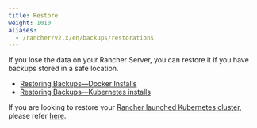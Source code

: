```yaml
---
title: Restore
weight: 1010
aliases:
  - /rancher/v2.x/en/backups/restorations
---
```

If you lose the data on your Rancher Server, you can restore it if you have backups stored in a safe location.

- [Restoring Backups—Docker Installs]({{<baseurl>}}/rancher/v2.x/en/backups/docker-installs/docker-restores)
- [Restoring Backups—Kubernetes installs]({{<baseurl>}}/rancher/v2.x/en/backups/restorations/ha-restoration/)

If you are looking to restore your [Rancher launched Kubernetes cluster]({{<baseurl>}}/rancher/v2.x/en/cluster-provisioning/rke-clusters/), please refer [here]({{<baseurl>}}/rancher/v2.x/en/cluster-admin/restoring-etcd/).
